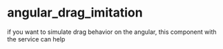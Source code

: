 # angular_drag_imitation
 if you want to simulate drag behavior on the angular, this component with the service can help
